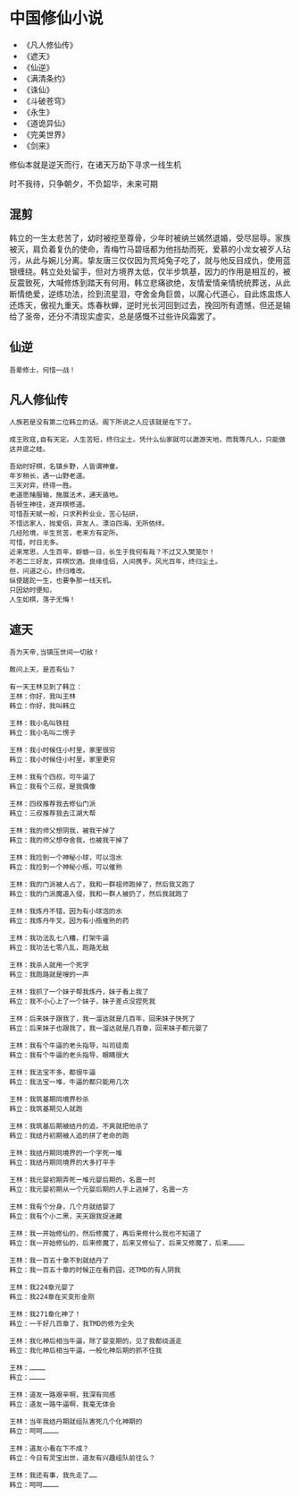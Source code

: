 # 中国修仙小说
* 《凡人修仙传》
* 《遮天》
* 《仙逆》
* 《满清条约》
* 《诛仙》
* 《斗破苍穹》
* 《永生》
* 《道诡异仙》
* 《完美世界》
* 《剑来》

修仙本就是逆天而行，在诸天万劫下寻求一线生机

时不我待，只争朝夕，不负韶华，未来可期

## 混剪
韩立的一生太悲苦了，幼时被挖至尊骨，少年时被纳兰嫣然退婚，受尽屈辱。家族被灭，肩负着复仇的使命，青梅竹马碧瑶都为他挡劫而死，爱慕的小龙女被歹人玷污，从此与婉儿分离。挚友唐三仅仅因为荒炖兔子吃了，就与他反目成仇，使用蓝银缠绕。韩立处处留手，但对方境界太低，仅半步筑基，因力的作用是相互的，被反震致死，大喊修炼到踏天有何用。韩立悲痛欲绝，友情爱情亲情统统葬送，从此断情绝爱，逆练功法，捡到流星泪，夺舍金角巨兽，以魔心代道心，自此炼盅炼人还炼天，傲视九重天。炼春秋蝉，逆时光长河回到过去，挽回所有遗憾，但还是输给了圣帝，还分不清现实虚实，总是感慨不过些许风霜罢了。

## 仙逆
```
吾辈修士，何惜一战！
```
## 凡人修仙传
```
人族若是没有第二位韩立的话，阁下所说之人应该就是在下了。

成王败寇,自有天定。人生苦短，终归尘土。凭什么仙家就可以遨游天地，而我等凡人，只能做这井底之蛙。

吾幼时好棋，名镇乡野，人皆谓神童。
年岁稍长，遇一山野老道。
三天对弈，终得一胜。
老道愿赌服输，施展法术，通天遁地。
吾顿生神往，遂弃棋修道。
可惜吾天赋一般，只求矜矜业业，苦心钻研，
不惜远家人，抛爱侣，弃友人，漂泊四海，无所依绊。
几经险境，半生贫苦，老来方有定所。
可惜，时日无多。
近来常思，人生百年，蜉蝣一日，长生于我何有哉？不过又入樊笼尔！
不若二三好友，弈棋饮酒。良缘佳侣，人间携手。风光百年，终归尘土。
但，问道之心，终归难改。
纵使蹉跎一生，也要争那一线天机。
只因幼时便知，
人生如棋，落子无悔！
```

## 遮天
```
吾为天帝,当镇压世间一切敌！

敢问上天，是否有仙？
```
```
有一天王林见到了韩立：
王林：你好，我叫王林
韩立：你好，我叫韩立

王林：我小名叫铁柱
韩立：我小名叫二愣子

王林：我小时候住小村里，家里很穷
韩立：我小时候住小村里，家里更穷

王林：我有个四叔，可牛逼了
韩立：我有个三叔，是我偶像

王林：四叔推荐我去修仙门派
韩立：三叔推荐我去江湖大帮

王林：我的师父想阴我，被我干掉了
韩立：我的师父想夺舍我，也被我干掉了

王林：我捡到一个神秘小球，可以泡水
韩立：我捡到一个神秘小瓶，可以催熟

王林：我的门派被人占了，我和一群祖师跑掉了，然后我又跑了
韩立：我的门派魔道入侵，我和一群人被扔了，然后我就跑了

王林：我炼丹不错，因为有小球泡的水
韩立：我炼丹牛叉，因为有小瓶催熟的药

王林：我功法乱七八糟，打架牛逼
韩立：我功法七零八乱，跑路无敌

王林：我杀人就用一个死字
韩立：我跑路就是嗖的一声

王林：我抓了一个妹子帮我炼丹，妹子看上我了
韩立：我不小心上了一个妹子，妹子差点没捏死我

王林：后来妹子跟我了，我一溜达就是几百年，回来妹子快死了
韩立：后来妹子也跟我了，我一溜达就是几百章，回来妹子都元婴了

王林：我有个牛逼的老头指导，叫司徒南
韩立：我有个牛逼的老头指导，眼睛很大

王林：我法宝不多，都很牛逼
韩立：我法宝一堆，牛逼的都只能用几次

王林：我筑基期同境界秒杀
韩立：我筑基期见人就跑

王林：我筑基后期被结丹的追，不爽就把他杀了
韩立：我结丹初期被人追的拼了老命的跑

王林：我结丹期同境界的一个字死一堆
韩立：我结丹期同境界的大多打平手

王林：我元婴初期弄死一堆元婴后期的，名震一时
韩立：我元婴初期从一个元婴后期的人手上逃掉了，名震一方

王林：我有个分身，几个月就结婴了
韩立：我有个小二黑，天天跟我捉迷藏

王林：我一开始修仙的，然后修魔了，再后来修什么我也不知道了
韩立：我一开始修仙的，后来修魔了，后来又修仙了，后来又修魔了，后来…………

王林：我一百五十章不到就结丹了
韩立：我一百五十章的时候正在看药园，还TMD的有人阴我

王林：我224章元婴了
韩立：我224章在买变形金刚

王林：我271章化神了！
韩立：一千好几百章了，我TMD的修为全失

王林：我化神后相当牛逼，除了婴变期的，见了我都绕道走
韩立：我化神后相当牛逼，一般化神后期的抓不住我

王林：…………
韩立：…………

王林：道友一路艰辛啊，我深有同感
韩立：道友一路牛逼啊，我毫无体会

王林：当年我结丹期就组队害死几个化神期的
韩立：呵呵…………

王林：道友小看在下不成？
韩立：今日有灵宝出世，道友有兴趣组队前往么？

王林：我还有事，我先走了……
韩立：呵呵…………
```
